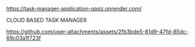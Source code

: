 https://task-manager-application-qpqz.onrender.com/


CLOUD BASED TASK MANAGER 

https://github.com/user-attachments/assets/2fb3bde5-81d9-47fd-85dc-69c03a1f723f

